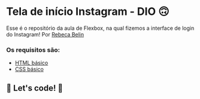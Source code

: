 # Tela de início Instagram - DIO 🙃

Esse é o repositório da aula de Flexbox, na qual fizemos a interface de login do Instagram! 
Por [Rebeca Belin](github.com/becabelin)

### Os requisitos são:

* [HTML básico](https://www.w3schools.com/html/)
* [CSS básico](https://developer.mozilla.org/pt-BR/docs/Web/CSS)

## 🚀 Let's code! 🚀
